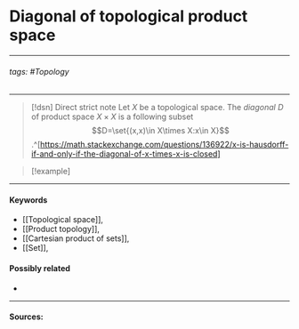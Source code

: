 # Diagonal of topological product space
***
###### tags: #Topology 
***
>[!dsn] Direct strict note
>Let $X$ be a topological space. The *diagonal* $D$ of product space $X\times X$ is a following subset
>$$D=\set{(x,x)\in X\times X:x\in X}$$
>.^[https://math.stackexchange.com/questions/136922/x-is-hausdorff-if-and-only-if-the-diagonal-of-x-times-x-is-closed]

>[!example] 
>
***
#### Keywords
- [[Topological space]],
- [[Product topology]],
- [[Cartesian product of sets]],
- [[Set]],
#### Possibly related
- 
***
#### Sources: